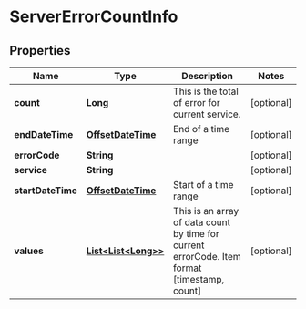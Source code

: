 

# ServerErrorCountInfo

## Properties

Name | Type | Description | Notes
------------ | ------------- | ------------- | -------------
**count** | **Long** | This is the total of error for current service. |  [optional]
**endDateTime** | [**OffsetDateTime**](OffsetDateTime.md) | End of a time range |  [optional]
**errorCode** | **String** |  |  [optional]
**service** | **String** |  |  [optional]
**startDateTime** | [**OffsetDateTime**](OffsetDateTime.md) | Start of a time range |  [optional]
**values** | [**List&lt;List&lt;Long&gt;&gt;**](List.md) | This is an array of data count by time for current errorCode. Item format [timestamp, count] |  [optional]



